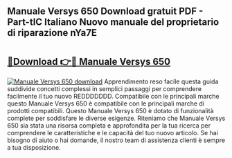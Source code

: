 ## Manuale Versys 650 Download gratuit PDF - Part-tIC Italiano Nuovo manuale del proprietario di riparazione nYa7E

# <h2><a href="http://dfg5kry.blite.top/?on=Manuale+Versys+650">🔗Download 👉🔴 Manuale Versys 650</a></h2>

[![Manuale Versys 650 download](https://i.imgur.com/lujVjoI.png)](http://dfg5kry.blite.top/?on=Manuale+Versys+650)
Apprendimento reso facile questa guida suddivide concetti complessi in semplici passaggi per comprendere facilmente il tuo nuovo REDDDDDDD. Compatibile con le principali marche questo Manuale Versys 650 è compatibile con le principali marche di prodotti compatibili. Questo Manuale Versys 650 è dotato di funzionalità complete per soddisfare le diverse esigenze. Riteniamo che Manuale Versys 650 sia stata una risorsa completa e approfondita per la tua ricerca per comprendere le caratteristiche e le capacità del tuo nuovo articolo. Se hai bisogno di aiuto o hai domande, il nostro team di assistenza clienti è sempre a tua disposizione.
